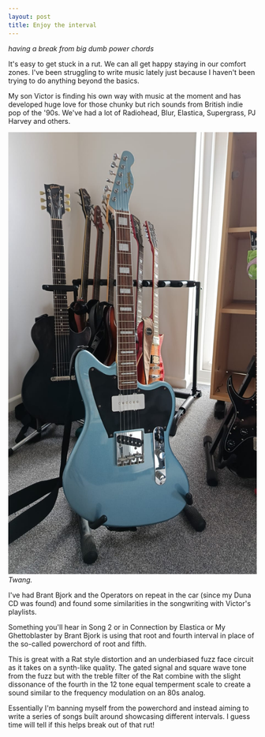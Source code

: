 ```yaml
---
layout: post
title: Enjoy the interval
---
```


*having a break from big dumb power chords*

It's easy to get stuck in a rut. We can all get happy staying in our comfort zones. I've been struggling to write music lately just because I haven't been trying to do anything beyond the basics.<!--excerpt-end-->

My son Victor is finding his own way with music at the moment and has developed huge love for those chunky but rich sounds from British indie pop of the '90s. We've had a lot of Radiohead, Blur, Elastica, Supergrass, PJ Harvey and others.

![Twang,](/public/img/offset.jpeg)
*Twang.*

I've had Brant Bjork and the Operators on repeat in the car (since my Duna CD was found) and found some similarities in the songwriting with Victor's playlists.

Something you'll hear in Song 2 or in Connection by Elastica or My Ghettoblaster by Brant Bjork is using that root and fourth interval in place of the so-called powerchord of root and fifth.

This is great with a Rat style distortion and an underbiased fuzz face circuit as it takes on a synth-like quality. The gated signal and square wave tone from the fuzz but with the treble filter of the Rat combine with the slight dissonance of the fourth in the 12 tone equal temperment scale to create a sound similar to the frequency modulation on an 80s analog.

Essentially I'm banning myself from the powerchord and instead aiming to write a series of songs built around showcasing different intervals. I guess time will tell if this helps break out of that rut!





